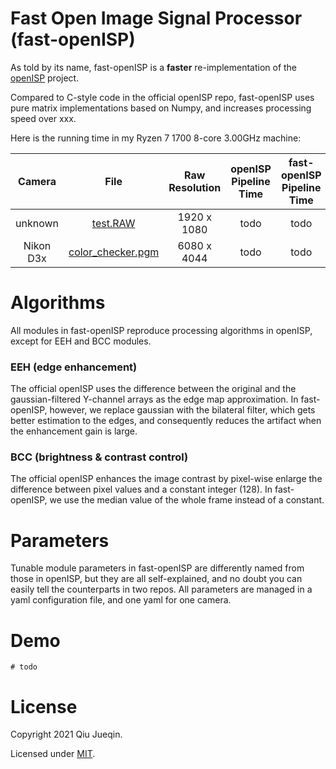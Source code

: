 # Fast Open Image Signal Processor (fast-openISP)

As told by its name, fast-openISP is a **faster** re-implementation of the [openISP](https://github.com/cruxopen/openISP) project.

Compared to C-style code in the official openISP repo, fast-openISP uses pure matrix implementations based on Numpy, and increases processing speed over xxx.

Here is the running time in my Ryzen 7 1700 8-core 3.00GHz machine:

|Camera   |File                                      |Raw Resolution|openISP Pipeline Time|fast-openISP Pipeline Time|
|:-------:|:----------------------------------------:|:------------:|:-------------------:|:------------------------:|
|unknown  |[test.RAW](raw/test.RAW)                  |1920 x 1080   |todo                 |todo                      |
|Nikon D3x|[color_checker.pgm](raw/color_checker.pgm)|6080 x 4044   |todo                 |todo                      |


# Algorithms

All modules in fast-openISP reproduce processing algorithms in openISP, except for EEH and BCC modules.

### EEH (edge enhancement)

The official openISP uses the difference between the original and the gaussian-filtered Y-channel arrays as the edge map approximation. In fast-openISP, however, we replace gaussian with the bilateral filter, which gets better estimation to the edges, and consequently reduces the artifact when the enhancement gain is large.  

### BCC (brightness & contrast control)

The official openISP enhances the image contrast by pixel-wise enlarge the difference between pixel values and a constant integer (128). In fast-openISP, we use the median value of the whole frame instead of a constant.


# Parameters

Tunable module parameters in fast-openISP are differently named from those in openISP, but they are all self-explained, and no doubt you can easily tell the counterparts in two repos. All parameters are managed in a yaml configuration file, and one yaml for one camera.   

# Demo

`# todo`


# License

Copyright 2021 Qiu Jueqin.

Licensed under [MIT](http://opensource.org/licenses/MIT).
